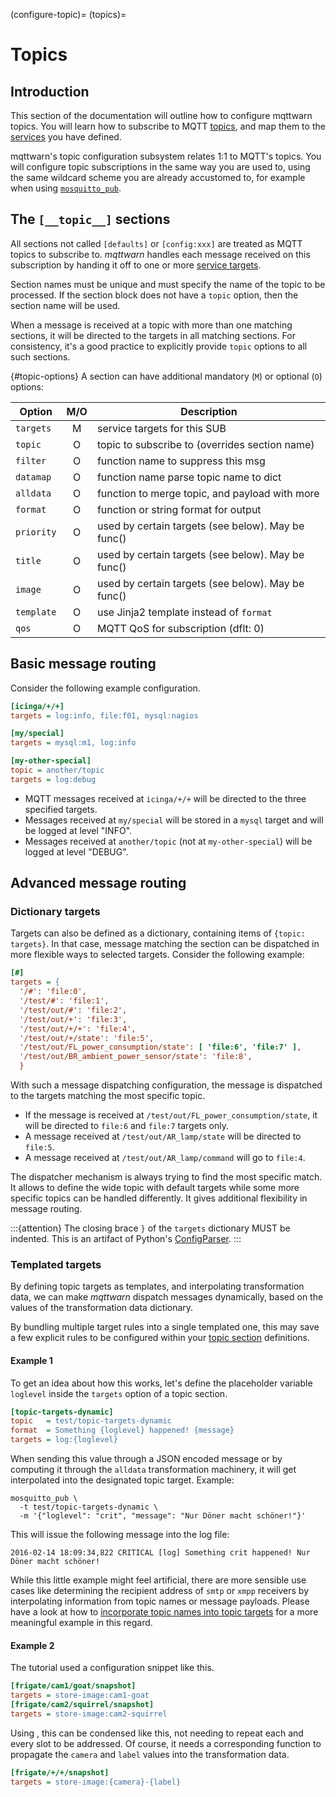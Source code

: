 (configure-topic)=
(topics)=
# Topics

## Introduction

This section of the documentation will outline how to configure mqttwarn 
topics. You will learn how to subscribe to MQTT [topics](#topics), and map 
them to the [services](#services) you have defined.

mqttwarn's topic configuration subsystem relates 1:1 to MQTT's topics. You will
configure topic subscriptions in the same way you are used to, using the same
wildcard scheme you are already accustomed to, for example when using [`mosquitto_pub`].


## The `[__topic__]` sections

All sections not called `[defaults]` or `[config:xxx]` are treated as MQTT topics
to subscribe to. _mqttwarn_ handles each message received on this subscription
by handing it off to one or more [service targets](#service-targets).

Section names must be unique and must specify the name of the topic to be processed. 
If the section block does not have a `topic` option, then the section name will be used.

When a message is received at a topic with more than one matching sections, it
will be directed to the targets in all matching sections.  For consistency,
it's a good practice to explicitly provide `topic` options to all such sections.

{#topic-options}
A section can have additional mandatory (`M`) or optional (`O`) options:

| Option        |  M/O   | Description                                    |
| ------------- | :----: | ---------------------------------------------- |
| `targets`     |   M    | service targets for this SUB                   |
| `topic`       |   O    | topic to subscribe to (overrides section name) |
| `filter`      |   O    | function name to suppress this msg             |
| `datamap`     |   O    | function name parse topic name to dict         |
| `alldata`     |   O    | function to merge topic, and payload with more |
| `format`      |   O    | function or string format for output           |
| `priority`    |   O    | used by certain targets (see below). May be func()  |
| `title`       |   O    | used by certain targets (see below). May be func()  |
| `image`       |   O    | used by certain targets (see below). May be func()  |
| `template`    |   O    | use Jinja2 template instead of `format`        |
| `qos`         |   O    | MQTT QoS for subscription (dflt: 0)            |


## Basic message routing

Consider the following example configuration.

```ini
[icinga/+/+]
targets = log:info, file:f01, mysql:nagios

[my/special]
targets = mysql:m1, log:info

[my-other-special]
topic = another/topic
targets = log:debug
```

- MQTT messages received at `icinga/+/+` will be directed to the three specified
  targets.
- Messages received at `my/special` will be stored in a `mysql` target and will 
  be logged at level "INFO".
- Messages received at `another/topic` (not at `my-other-special`) will be logged 
  at level "DEBUG".


## Advanced message routing


### Dictionary targets

Targets can also be defined as a dictionary, containing items of `{topic: targets}`. 
In that case, message matching the section can be dispatched in more  flexible ways 
to selected targets. Consider the following example:

```ini
[#]
targets = {
  '/#': 'file:0',
  '/test/#': 'file:1',
  '/test/out/#': 'file:2',
  '/test/out/+': 'file:3',
  '/test/out/+/+': 'file:4',
  '/test/out/+/state': 'file:5',
  '/test/out/FL_power_consumption/state': [ 'file:6', 'file:7' ],
  '/test/out/BR_ambient_power_sensor/state': 'file:8',
  }
```

With such a message dispatching configuration, the message is dispatched to the
targets matching the most specific topic.

- If the message is received at `/test/out/FL_power_consumption/state`, it will
  be directed to `file:6` and `file:7` targets only.
- A message received at `/test/out/AR_lamp/state` will be directed to `file:5`.
- A message received at `/test/out/AR_lamp/command` will go to `file:4`.

The dispatcher mechanism is always trying to find the most specific match. It
allows to define the wide topic with default targets while some more specific 
topics can be handled differently. It gives additional flexibility in message 
routing.

:::{attention}
The closing brace `}` of the `targets` dictionary MUST be indented. This is an
artifact of Python's [ConfigParser](inv:python#library/configparser).
:::


### Templated targets

By defining topic targets as templates, and interpolating transformation data,
we can make _mqttwarn_ dispatch messages dynamically, based on the values of
the transformation data dictionary.

By bundling multiple target rules into a single templated one, this may save a
few explicit rules to be configured within your [topic section](#topics) definitions.

#### Example 1
To get an idea about how this works, let's define the placeholder variable
`loglevel` inside the `targets` option of a topic section.
```ini
[topic-targets-dynamic]
topic   = test/topic-targets-dynamic
format  = Something {loglevel} happened! {message}
targets = log:{loglevel}
```

When sending this value through a JSON encoded message or by computing it
through the `alldata` transformation machinery, it will get interpolated into
the designated topic target. Example:
```shell
mosquitto_pub \
  -t test/topic-targets-dynamic \
  -m '{"loglevel": "crit", "message": "Nur Döner macht schöner!"}'
```

This will issue the following message into the log file:
```text
2016-02-14 18:09:34,822 CRITICAL [log] Something crit happened! Nur Döner macht schöner!
```

While this little example might feel artificial, there are more sensible use
cases like determining the recipient address of `smtp` or `xmpp` receivers by
interpolating information from topic names or message payloads.
Please have a look at how to [incorporate topic names into topic targets] for a
more meaningful example in this regard.


#### Example 2

The [](#processing-frigate-events) tutorial used a configuration snippet like this.
```ini
[frigate/cam1/goat/snapshot]
targets = store-image:cam1-goat
[frigate/cam2/squirrel/snapshot]
targets = store-image:cam2-squirrel
```

Using [](#templated-targets), this can be condensed like this, not needing to
repeat each and every slot to be addressed. Of course, it needs a corresponding
[](#decoding) function to propagate the `camera` and `label` values into the
transformation data.
```ini
[frigate/+/+/snapshot]
targets = store-image:{camera}-{label}
```


[incorporate topic names into topic targets]: https://github.com/mqtt-tools/mqttwarn/wiki/Incorporating-topic-names#incorporate-topic-names-into-topic-targets
[`mosquitto_pub`]: https://mosquitto.org/man/mosquitto_pub-1.html

